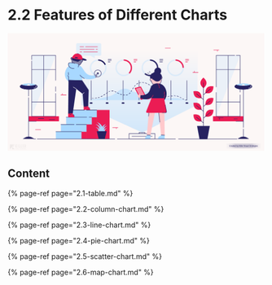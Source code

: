 # 2.2 Features of Different Charts

![](../../.gitbook/assets/1_rhfojxcs5yml0bijimommg.png)

## Content

{% page-ref page="2.1-table.md" %}

{% page-ref page="2.2-column-chart.md" %}

{% page-ref page="2.3-line-chart.md" %}

{% page-ref page="2.4-pie-chart.md" %}

{% page-ref page="2.5-scatter-chart.md" %}

{% page-ref page="2.6-map-chart.md" %}





